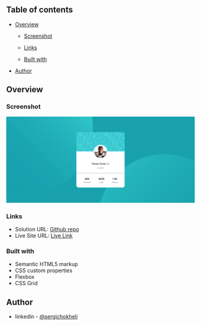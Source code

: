 ## Table of contents

- [Overview](#overview)

  - [Screenshot](#screenshot)
  - [Links](#links)

  - [Built with](#built-with)

- [Author](#author)

## Overview

### Screenshot

![](/screenshot/screenshot.jpg)

### Links

- Solution URL: [Github repo](https://github.com/sergichokheli/profile-card-component-main)
- Live Site URL: [Live Link](https://sergichokheli.github.io/profile-card-component-main/)

### Built with

- Semantic HTML5 markup
- CSS custom properties
- Flexbox
- CSS Grid

## Author

- linkedin - [@sergichokheli](https://www.linkedin.com/in/sergichokheli/)
